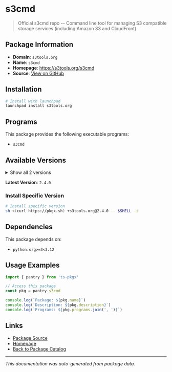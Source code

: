 # s3cmd

> Official s3cmd repo -- Command line tool for managing S3 compatible storage services (including Amazon S3 and CloudFront).

## Package Information

- **Domain**: `s3tools.org`
- **Name**: `s3cmd`
- **Homepage**: https://s3tools.org/s3cmd
- **Source**: [View on GitHub](https://github.com/pkgxdev/pantry/tree/main/projects/s3tools.org/package.yml)

## Installation

```bash
# Install with launchpad
launchpad install s3tools.org
```

## Programs

This package provides the following executable programs:

- `s3cmd`

## Available Versions

<details>
<summary>Show all 2 versions</summary>

- `2.4.0`, `2.3.0`

</details>

**Latest Version**: `2.4.0`

### Install Specific Version

```bash
# Install specific version
sh <(curl https://pkgx.sh) +s3tools.org@2.4.0 -- $SHELL -i
```

## Dependencies

This package depends on:

- `python.org>=3<3.12`

## Usage Examples

```typescript
import { pantry } from 'ts-pkgx'

// Access this package
const pkg = pantry.s3cmd

console.log(`Package: ${pkg.name}`)
console.log(`Description: ${pkg.description}`)
console.log(`Programs: ${pkg.programs.join(', ')}`)
```

## Links

- [Package Source](https://github.com/pkgxdev/pantry/tree/main/projects/s3tools.org/package.yml)
- [Homepage](https://s3tools.org/s3cmd)
- [Back to Package Catalog](../../package-catalog.md)

---

*This documentation was auto-generated from package data.*
